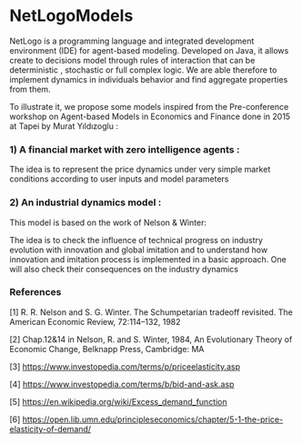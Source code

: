 # NetLogoModels
NetLogo is a programming language and integrated development environment (IDE) for agent-based modeling. Developed on Java, it allows create to decisions model through rules of interaction that can be deterministic , stochastic or full complex logic. We are able therefore to implement dynamics in individuals behavior and find aggregate properties from them.

To illustrate it, we propose some models inspired from the Pre-conference workshop on Agent-based
Models in Economics and Finance done in 2015 at Tapei by Murat Yıldızoglu :

### 1) A financial market with zero intelligence agents : 
The idea is to represent the price dynamics under very simple market conditions according to user inputs and model parameters

### 2) An industrial dynamics model :
This model is based on the work of Nelson & Winter:

The idea is to check the influence of technical progress on industry evolution with innovation and global imitation and to understand how innovation and imitation process is implemented in a basic approach. One will also check their consequences on the industry dynamics 

### References
[1] R. R. Nelson and S. G. Winter. The Schumpetarian tradeoff revisited. The American Economic Review,
72:114–132, 1982

[2] Chap.12&14 in Nelson, R. and S. Winter, 1984, An Evolutionary Theory of Economic Change, Belknapp
Press, Cambridge: MA

[3] https://www.investopedia.com/terms/p/priceelasticity.asp

[4] https://www.investopedia.com/terms/b/bid-and-ask.asp

[5] https://en.wikipedia.org/wiki/Excess_demand_function

[6] https://open.lib.umn.edu/principleseconomics/chapter/5-1-the-price-elasticity-of-demand/ 

